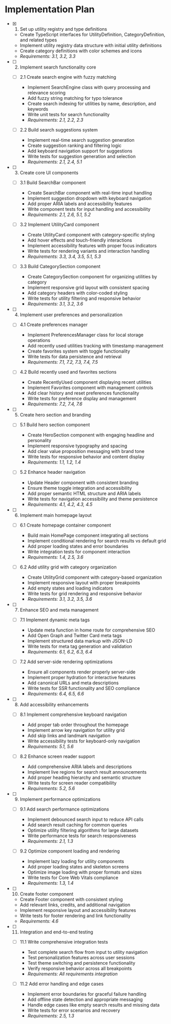 # Implementation Plan

- [x] 1. Set up utility registry and type definitions











  - Create TypeScript interfaces for UtilityDefinition, CategoryDefinition, and related types
  - Implement utility registry data structure with initial utility definitions
  - Create category definitions with color schemes and icons
  - _Requirements: 3.1, 3.2, 3.3_

- [ ] 2. Implement search functionality core
  - [ ] 2.1 Create search engine with fuzzy matching
    - Implement SearchEngine class with query processing and relevance scoring
    - Add fuzzy string matching for typo tolerance
    - Create search indexing for utilities by name, description, and keywords
    - Write unit tests for search functionality
    - _Requirements: 2.1, 2.2, 2.3_

  - [ ] 2.2 Build search suggestions system
    - Implement real-time search suggestion generation
    - Create suggestion ranking and filtering logic
    - Add keyboard navigation support for suggestions
    - Write tests for suggestion generation and selection
    - _Requirements: 2.1, 2.4, 5.1_

- [ ] 3. Create core UI components
  - [ ] 3.1 Build SearchBar component
    - Create SearchBar component with real-time input handling
    - Implement suggestion dropdown with keyboard navigation
    - Add proper ARIA labels and accessibility features
    - Write component tests for input handling and accessibility
    - _Requirements: 2.1, 2.6, 5.1, 5.2_

  - [ ] 3.2 Implement UtilityCard component
    - Create UtilityCard component with category-specific styling
    - Add hover effects and touch-friendly interactions
    - Implement accessibility features with proper focus indicators
    - Write tests for rendering variants and interaction handling
    - _Requirements: 3.3, 3.4, 3.5, 5.1, 5.3_

  - [ ] 3.3 Build CategorySection component
    - Create CategorySection component for organizing utilities by category
    - Implement responsive grid layout with consistent spacing
    - Add category headers with color-coded styling
    - Write tests for utility filtering and responsive behavior
    - _Requirements: 3.1, 3.2, 3.6_

- [ ] 4. Implement user preferences and personalization
  - [ ] 4.1 Create preferences manager
    - Implement PreferencesManager class for local storage operations
    - Add recently used utilities tracking with timestamp management
    - Create favorites system with toggle functionality
    - Write tests for data persistence and retrieval
    - _Requirements: 7.1, 7.2, 7.3, 7.4, 7.5_

  - [ ] 4.2 Build recently used and favorites sections
    - Create RecentlyUsed component displaying recent utilities
    - Implement Favorites component with management controls
    - Add clear history and reset preferences functionality
    - Write tests for preference display and management
    - _Requirements: 7.2, 7.4, 7.6_

- [ ] 5. Create hero section and branding
  - [ ] 5.1 Build hero section component
    - Create HeroSection component with engaging headline and personality
    - Implement responsive typography and spacing
    - Add clear value proposition messaging with brand tone
    - Write tests for responsive behavior and content display
    - _Requirements: 1.1, 1.2, 1.4_

  - [ ] 5.2 Enhance header navigation
    - Update Header component with consistent branding
    - Ensure theme toggle integration and accessibility
    - Add proper semantic HTML structure and ARIA labels
    - Write tests for navigation accessibility and theme persistence
    - _Requirements: 4.1, 4.2, 4.3, 4.5_

- [ ] 6. Implement main homepage layout
  - [ ] 6.1 Create homepage container component
    - Build main HomePage component integrating all sections
    - Implement conditional rendering for search results vs default grid
    - Add proper loading states and error boundaries
    - Write integration tests for component interaction
    - _Requirements: 1.4, 2.5, 3.6_

  - [ ] 6.2 Add utility grid with category organization
    - Create UtilityGrid component with category-based organization
    - Implement responsive layout with proper breakpoints
    - Add empty states and loading indicators
    - Write tests for grid rendering and responsive behavior
    - _Requirements: 3.1, 3.2, 3.5, 3.6_

- [ ] 7. Enhance SEO and meta management
  - [ ] 7.1 Implement dynamic meta tags
    - Update meta function in home route for comprehensive SEO
    - Add Open Graph and Twitter Card meta tags
    - Implement structured data markup with JSON-LD
    - Write tests for meta tag generation and validation
    - _Requirements: 6.1, 6.2, 6.3, 6.4_

  - [ ] 7.2 Add server-side rendering optimizations
    - Ensure all components render properly server-side
    - Implement proper hydration for interactive features
    - Add canonical URLs and meta descriptions
    - Write tests for SSR functionality and SEO compliance
    - _Requirements: 6.4, 6.5, 6.6_

- [ ] 8. Add accessibility enhancements
  - [ ] 8.1 Implement comprehensive keyboard navigation
    - Add proper tab order throughout the homepage
    - Implement arrow key navigation for utility grid
    - Add skip links and landmark navigation
    - Write accessibility tests for keyboard-only navigation
    - _Requirements: 5.1, 5.6_

  - [ ] 8.2 Enhance screen reader support
    - Add comprehensive ARIA labels and descriptions
    - Implement live regions for search result announcements
    - Add proper heading hierarchy and semantic structure
    - Write tests for screen reader compatibility
    - _Requirements: 5.2, 5.6_

- [ ] 9. Implement performance optimizations
  - [ ] 9.1 Add search performance optimizations
    - Implement debounced search input to reduce API calls
    - Add search result caching for common queries
    - Optimize utility filtering algorithms for large datasets
    - Write performance tests for search responsiveness
    - _Requirements: 2.1, 1.3_

  - [ ] 9.2 Optimize component loading and rendering
    - Implement lazy loading for utility components
    - Add proper loading states and skeleton screens
    - Optimize image loading with proper formats and sizes
    - Write tests for Core Web Vitals compliance
    - _Requirements: 1.3, 1.4_

- [ ] 10. Create footer component
  - Create Footer component with consistent styling
  - Add relevant links, credits, and additional navigation
  - Implement responsive layout and accessibility features
  - Write tests for footer rendering and link functionality
  - _Requirements: 4.6_

- [ ] 11. Integration and end-to-end testing
  - [ ] 11.1 Write comprehensive integration tests
    - Test complete search flow from input to utility navigation
    - Test personalization features across user sessions
    - Test theme switching and persistence functionality
    - Verify responsive behavior across all breakpoints
    - _Requirements: All requirements integration_

  - [ ] 11.2 Add error handling and edge cases
    - Implement error boundaries for graceful failure handling
    - Add offline state detection and appropriate messaging
    - Handle edge cases like empty search results and missing data
    - Write tests for error scenarios and recovery
    - _Requirements: 2.5, 1.3_